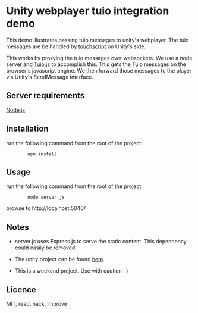 # Unity webplayer tuio integration demo

This demo illustrates passing tuio messages to unity's webplayer.
The tuio messages are be handled by [touchscript](https://github.com/InteractiveLab/TouchScript) on Unity's side.

This works by proxying the tuio messages over websockets. We use a node server and [Tuio.js](https://github.com/fe9lix/Tuio.js) to accomplish this. This gets the Tuio messages on the browser's javascript engine. We then forward those messages to the player via Unity's SendMessage interface.

## Server requirements

[Node.js](http://nodejs.org/)

## Installation

run the following command from the root of the project:

			npm install

## Usage

run the following command from the root of the project

			node server.js

browse to http://localhost:5040/


## Notes

- server.js uses Express.js to serve the static content. This dependency could easily be removed.

- The unity project can be found [here](https://github.com/david-demainlalune/TuioUnityWebPlayerDemo).

- This is a weekend project. Use with caution : )


## Licence

MIT, read, hack, improve